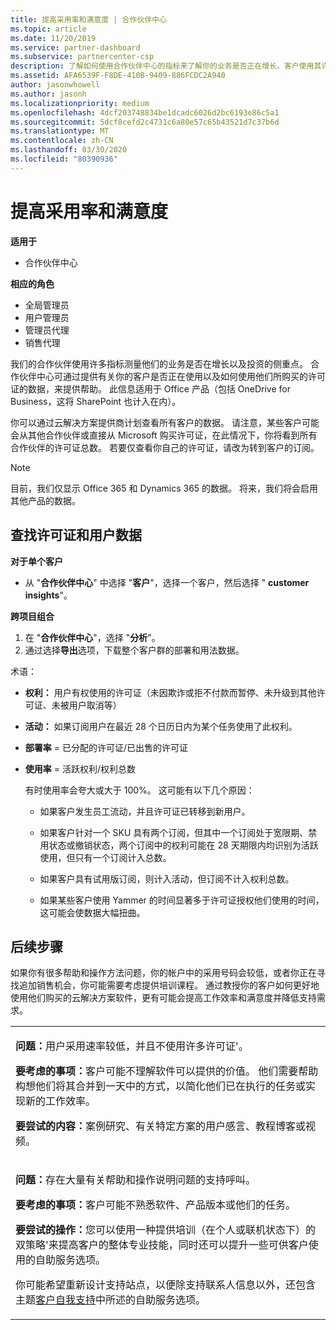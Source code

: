```yaml
---
title: 提高采用率和满意度 | 合作伙伴中心
ms.topic: article
ms.date: 11/20/2019
ms.service: partner-dashboard
ms.subservice: partnercenter-csp
description: 了解如何使用合作伙伴中心的指标来了解你的业务是否正在增长、客户使用其许可证的方式，以及在何处集中投资。
ms.assetid: AFA6539F-F8DE-410B-9409-886FCDC2A940
author: jasonwhowell
ms.author: jasonh
ms.localizationpriority: medium
ms.openlocfilehash: 4dcf203748834be1dcadc6026d2bc6193e86c5a1
ms.sourcegitcommit: 5dcf8cefd2c4731c6a80e57c65b43521d7c37b6d
ms.translationtype: MT
ms.contentlocale: zh-CN
ms.lasthandoff: 03/30/2020
ms.locfileid: "80390936"
---
```

# <a name="increase-adoption-and-satisfaction"></a>提高采用率和满意度

**适用于**

-  合作伙伴中心

**相应的角色**
-   全局管理员
-   用户管理员
-   管理员代理
-   销售代理

我们的合作伙伴使用许多指标测量他们的业务是否在增长以及投资的侧重点。 合作伙伴中心可通过提供有关你的客户是否正在使用以及如何使用他们所购买的许可证的数据，来提供帮助。 此信息适用于 Office 产品（包括 OneDrive for Business，这将 SharePoint 也计入在内）。

你可以通过云解决方案提供商计划查看所有客户的数据。 请注意，某些客户可能会从其他合作伙伴或直接从 Microsoft 购买许可证，在此情况下，你将看到所有合作伙伴的许可证总数。 若要仅查看你自己的许可证，请改为转到客户的订阅。

> [!NOTE]  
>  目前，我们仅显示 Office 365 和 Dynamics 365 的数据。 将来，我们将会启用其他产品的数据。

## <a name="find-license-and-user-data"></a>查找许可证和用户数据


**对于单个客户**

-   从 "**合作伙伴中心**" 中选择 "**客户**"，选择一个客户，然后选择 " **customer insights**"。

**跨项目组合**

1.  在 "**合作伙伴中心**"，选择 "**分析**"。
2.  通过选择**导出**选项，下载整个客户群的部署和用法数据。

术语：

-   **权利：** 用户有权使用的许可证（未因欺诈或拒不付款而暂停、未升级到其他许可证、未被用户取消等）

-   **活动：** 如果订阅用户在最近 28 个日历日内为某个任务使用了此权利。

-   **部署率** = 已分配的许可证/已出售的许可证

-   **使用率** = 活跃权利/权利总数

    有时使用率会夸大或大于 100%。 这可能有以下几个原因：

    -   如果客户发生员工流动，并且许可证已转移到新用户。

    -   如果客户针对一个 SKU 具有两个订阅，但其中一个订阅处于宽限期、禁用状态或撤销状态，两个订阅中的权利可能在 28 天期限内均识别为活跃使用，但只有一个订阅计入总数。

    -   如果客户具有试用版订阅，则计入活动，但订阅不计入权利总数。

    -   如果某些客户使用 Yammer 的时间显著多于许可证授权他们使用的时间，这可能会使数据大幅扭曲。

## <a name="next-steps"></a>后续步骤


如果你有很多帮助和操作方法问题，你的帐户中的采用号码会较低，或者你正在寻找追加销售机会，你可能需要考虑提供培训课程。 通过教授你的客户如何更好地使用他们购买的云解决方案软件，更有可能会提高工作效率和满意度并降低支持需求。

<table>
<colgroup>
<col width="100%" />
</colgroup>
<tbody>
<tr class="odd">
<td><p><strong>问题：</strong>用户采用速率较低，并且不使用许多许可证&#39;。</p>
<p><strong>要考虑的事项：</strong>客户可能不理解软件可以提供的价值。 他们需要帮助构想他们将其合并到一天中的方式，以简化他们已在执行的任务或实现新的工作效率。</p>
<p><strong>要尝试的内容：</strong>案例研究、有关特定方案的用户感言、教程博客或视频。</p></td>
</tr>
<tr class="even">
<td><p><strong>问题：</strong>存在大量有关帮助和操作说明问题的支持呼叫。</p>
<p><strong>要考虑的事项：</strong>客户可能不熟悉软件、产品版本或他们的任务。</p>
<p><strong>要尝试的操作：</strong>您可以使用一种提供培训（在个人或联机状态下）的双策略&#39;来提高客户的整体专业技能，同时还可以提升一些可供客户使用的自助服务选项。</p>
<p>你可能希望重新设计支持站点，以便除支持联系人信息以外，还包含主题<a href="customer-self-support.md" data-raw-source="[Customer self-support](customer-self-support.md)">客户自我支持</a>中所述的自助服务选项。</p></td>
</tr>
</tbody>
</table>

 

 

 



